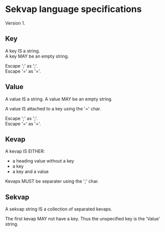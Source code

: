 ﻿
Sekvap language specifications
===============================

Version 1.

Key
------

A key IS a string.  
A key MAY be an empty string.

Escape ';' as '\;'.  
Escape '=' as '\='.  

Value
------

A value IS a string.
A value MAY be an empty string.

A value IS attached to a key using the '=' char. 

Escape ';' as '\;'.  
Escape '=' as '\='.  

Kevap
------

A kevap IS EITHER:

- a heading value without a key
- a key 
- a key and a value

Kevaps MUST be separater using the ';' char.


Sekvap
-------

A sekvap string IS a collection of separated kevaps.  

The first kevap MAY not have a key. Thus the unspecified key is the 'Value' string.


